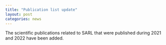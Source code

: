 ```yaml
---
title: "Publication list update"
layout: post
categories: news
---
```

The scientific publications related to SARL that were published during 2021 and 2022 have been added.
